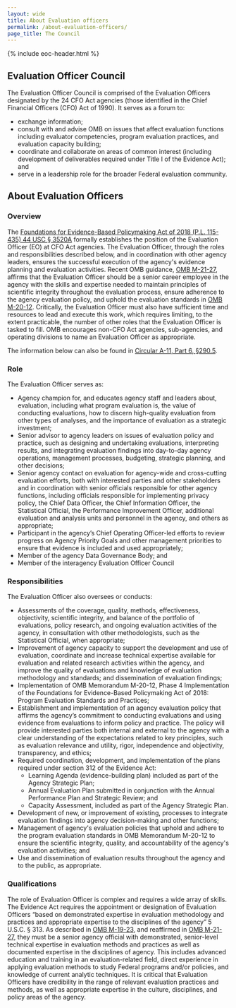 ```yaml
---
layout: wide
title: About Evaluation officers
permalink: /about-evaluation-officers/
page_title: The Council
---
```

<div class="usa-layout-docs">
  {% include eoc-header.html %}
  <div class="grid-container">
    <div class="grid-row grid-gap">
      <div>
        <h2>Evaluation Officer Council</h2>
        <p>The Evaluation Officer Council is comprised of the Evaluation Officers designated by the 24 CFO Act agencies (those identified in the Chief Financial Officers (CFO) Act of 1990). It serves as a forum to:</p>
        <ul>
          <li>exchange information;</li>
          <li>consult with and advise OMB on issues that affect evaluation functions including evaluator competencies, program evaluation practices, and evaluation capacity building;</li>
          <li>coordinate and collaborate on areas of common interest (including development of deliverables required under Title I of the Evidence Act); and</li> 
          <li>serve in a leadership role for the broader Federal evaluation community.</li>
        </ul>
        <h2>About Evaluation Officers</h2>
        <h3>Overview</h3>
        <p>
        The <a href="https://www.congress.gov/bill/115th-congress/house-bill/4174/text " target="_blank">Foundations for Evidence-Based Policymaking Act of 2018 (P.L. 115-435) 44 USC § 3520A</a> formally establishes the position of the Evaluation Officer (EO) at CFO Act agencies. The Evaluation Officer, through the roles and responsibilities described below, and in coordination with other agency leaders, ensures the successful execution of the agency's evidence planning and evaluation activities. Recent OMB guidance, <a href="https://www.whitehouse.gov/wp-content/uploads/2021/06/M-21-27.pdf" target="_blank">OMB M-21-27</a>, affirms that the Evaluation Officer should be a senior career employee in the agency with the skills and expertise needed to maintain principles of scientific integrity throughout the evaluation process, ensure adherence to the agency evaluation policy, and uphold the evaluation standards in <a href="https://www.whitehouse.gov/wp-content/uploads/2020/03/M-20-12.pdf" target="_blank">OMB M-20-12</a>. Critically, the Evaluation Officer must also have sufficient time and resources to lead and execute this work, which requires limiting, to the extent practicable, the number of other roles that the Evaluation Officer is tasked to fill. OMB encourages non-CFO Act agencies, sub-agencies, and operating divisions to name an Evaluation Officer as appropriate.
        </p>
        <p>The information below can also be found in <a href="https://www.whitehouse.gov/wp-content/uploads/2018/06/s290.pdf" target="_blank">Circular A-11, Part 6, §290.5</a>.</p>
        <h3>Role</h3>
        The Evaluation Officer serves as:
        <ul class="margin-top-0">
            <li>
            Agency champion for, and educates agency staff and leaders about, evaluation, including what program evaluation is, the value of conducting evaluations, how to discern high-quality evaluation from other types of analyses, and the importance of evaluation as a strategic investment;
            </li>
            <li>
            Senior advisor to agency leaders on issues of evaluation policy and practice, such as designing and undertaking evaluations, interpreting results, and integrating evaluation findings into day-to-day agency operations, management processes, budgeting, strategic planning, and other decisions;
            </li>
            <li>
            Senior agency contact on evaluation for agency-wide and cross-cutting evaluation efforts, both with interested parties and other stakeholders and in coordination with senior officials responsible for other agency functions, including officials responsible for implementing privacy policy, the Chief Data Officer, the Chief Information Officer, the Statistical Official, the Performance Improvement Officer, additional evaluation and analysis units and personnel in the agency, and others as appropriate;
            </li>
            <li>
            Participant in the agency’s Chief Operating Officer-led efforts to review progress on Agency Priority Goals and other management priorities to ensure that evidence is included and used appropriately;
            </li>
            <li>
            Member of the agency Data Governance Body; and
            </li>
            <li>
            Member of the interagency Evaluation Officer Council
            </li>
        </ul>
        <h3>Responsibilities</h3>
        The Evaluation Officer also oversees or conducts:
        <ul class="margin-top-0">
          <li>
          Assessments of the coverage, quality, methods, effectiveness, objectivity, scientific integrity, and balance of the portfolio of evaluations, policy research, and ongoing evaluation activities of the agency, in consultation with other methodologists, such as the Statistical Official, when appropriate;
          </li>
          <li>
          Improvement of agency capacity to support the development and use of evaluation, coordinate and increase technical expertise available for evaluation and related research activities within the agency, and improve the quality of evaluations and knowledge of evaluation methodology and standards; and dissemination of evaluation findings;
          </li>
          <li>
          Implementation of OMB Memorandum M-20-12, Phase 4 Implementation of the Foundations for Evidence-Based Policymaking Act of 2018: Program Evaluation Standards and Practices;
          </li>
          <li>
          Establishment and implementation of an agency evaluation policy that affirms the agency’s commitment to conducting evaluations and using evidence from evaluations to inform policy and practice. The policy will provide interested parties both internal and external to the agency with a clear understanding of the expectations related to key principles, such as evaluation relevance and utility, rigor, independence and objectivity, transparency, and ethics;
          </li>
          <li>
          Required coordination, development, and implementation of the plans required under section 312 of the Evidence Act:
              <ul>
                  <li>Learning Agenda (evidence-building plan) included as part of the Agency Strategic Plan;</li>
                  <li>Annual Evaluation Plan submitted in conjunction with the Annual Performance Plan and Strategic Review; and</li>
                  <li>Capacity Assessment, included as part of the Agency Strategic Plan.</li>
              </ul>
          </li>
          <li>
          Development of new, or improvement of existing, processes to integrate evaluation findings into agency decision-making and other functions;
          </li>
          <li>
          Management of agency's evaluation policies that uphold and adhere to the program evaluation standards in OMB Memorandum M-20-12 to ensure the scientific integrity, quality, and accountability of the agency's evaluation activities; and
          </li>
          <li>
          Use and dissemination of evaluation results throughout the agency and to the public, as appropriate.
          </li>
        </ul>
        <h3>Qualifications</h3>
        <p>
        The role of Evaluation Officer is complex and requires a wide array of skills. The Evidence Act requires the appointment or designation of Evaluation Officers “based on demonstrated expertise in evaluation methodology and practices and appropriate expertise to the disciplines of the agency” 5 U.S.C. § 313. As described in <a href="https://www.whitehouse.gov/wp-content/uploads/2019/07/M-19-23.pdf" target="_blank">OMB M-19-23</a>, and reaffirmed in <a href="https://www.whitehouse.gov/wp-content/uploads/2021/06/M-21-27.pdf" target="_blank">OMB M-21-27</a>, they must be a senior agency official with demonstrated, senior-level technical expertise in evaluation methods and practices as well as documented expertise in the disciplines of agency.  This includes advanced education and training in an evaluation-related field, direct experience in applying evaluation methods to study Federal programs and/or policies, and knowledge of current analytic techniques. It is critical that Evaluation Officers have credibility in the range of relevant evaluation practices and methods, as well as appropriate expertise in the culture, disciplines, and policy areas of the agency.
        </p>
      </div>
    </div>
  </div>
</div>
